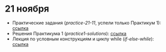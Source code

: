 # 21 ноября 

* Практические задания (*practice-21-11*, успели только Практикум 1): [ссылка](http://nbviewer.jupyter.org/github/allatambov/py-dat18/blob/master/21-11/practice-21-11.ipynb)
* Решения Практикума 1 (*practice1-solutions*): [ссылка](http://nbviewer.jupyter.org/github/allatambov/py-dat18/blob/master/21-11/practice1-solutions.ipynb)
* Лекция по условным конструкциям и циклу while (*if-else-while*): [ссылка](http://nbviewer.jupyter.org/github/allatambov/py-dat18/blob/master/21-11/if-else-while.ipynb)
